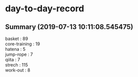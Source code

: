 # day-to-day-record  
## Summary  (2019-07-13 10:11:08.545475)  
basket : 89  
core-training : 19  
hatena : 5  
jump-rope : 7  
qiita : 7  
strech : 115  
work-out : 8  
